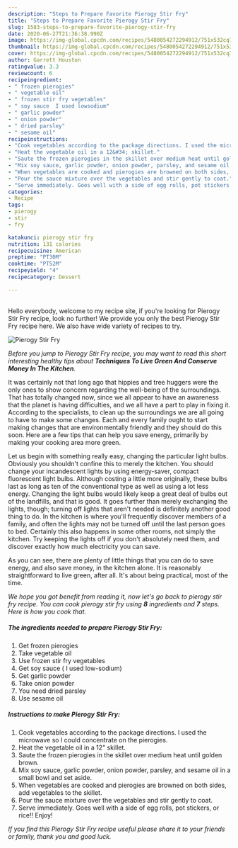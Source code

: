 ```yaml
---
description: "Steps to Prepare Favorite Pierogy Stir Fry"
title: "Steps to Prepare Favorite Pierogy Stir Fry"
slug: 1583-steps-to-prepare-favorite-pierogy-stir-fry
date: 2020-06-27T21:36:38.990Z
image: https://img-global.cpcdn.com/recipes/5480054272294912/751x532cq70/pierogy-stir-fry-recipe-main-photo.jpg
thumbnail: https://img-global.cpcdn.com/recipes/5480054272294912/751x532cq70/pierogy-stir-fry-recipe-main-photo.jpg
cover: https://img-global.cpcdn.com/recipes/5480054272294912/751x532cq70/pierogy-stir-fry-recipe-main-photo.jpg
author: Garrett Houston
ratingvalue: 3.3
reviewcount: 6
recipeingredient:
- " frozen pierogies"
- " vegetable oil"
- " frozen stir fry vegetables"
- " soy sauce  I used lowsodium"
- " garlic powder"
- " onion powder"
- " dried parsley"
- " sesame oil"
recipeinstructions:
- "Cook vegetables according to the package directions. I used the microwave so I could concentrate on the pierogies."
- "Heat the vegetable oil in a 12&#34; skillet."
- "Saute the frozen pierogies in the skillet over medium heat until golden brown."
- "Mix soy sauce, garlic powder, onion powder, parsley, and sesame oil in a small bowl and set aside."
- "When vegetables are cooked and pierogies are browned on both sides, add vegetables to the skillet."
- "Pour the sauce mixture over the vegetables and stir gently to coat."
- "Serve immediately. Goes well with a side of egg rolls, pot stickers, or rice!! Enjoy!"
categories:
- Recipe
tags:
- pierogy
- stir
- fry

katakunci: pierogy stir fry 
nutrition: 131 calories
recipecuisine: American
preptime: "PT30M"
cooktime: "PT52M"
recipeyield: "4"
recipecategory: Dessert

---
```

<br>
Hello everybody, welcome to my recipe site, if you're looking for Pierogy Stir Fry recipe, look no further! We provide you only the best Pierogy Stir Fry recipe here. We also have wide variety of recipes to try.
<br>


![Pierogy Stir Fry](https://img-global.cpcdn.com/recipes/5480054272294912/751x532cq70/pierogy-stir-fry-recipe-main-photo.jpg)

<i>Before you jump to Pierogy Stir Fry recipe, you may want to read this short interesting healthy tips about 
<strong>Techniques To Live Green And Conserve Money In The Kitchen</strong>.</i>
</br>

It was certainly not that long ago that hippies and tree huggers were the only ones to show concern regarding the well-being of the surroundings. That has totally changed now, since we all appear to have an awareness that the planet is having difficulties, and we all have a part to play in fixing it. According to the specialists, to clean up the surroundings we are all going to have to make some changes. Each and every family ought to start making changes that are environmentally friendly and they should do this soon. Here are a few tips that can help you save energy, primarily by making your cooking area more green.

Let us begin with something really easy, changing the particular light bulbs. Obviously you shouldn't confine this to merely the kitchen. You should change your incandescent lights by using energy-saver, compact fluorescent light bulbs. Although costing a little more originally, these bulbs last as long as ten of the conventional type as well as using a lot less energy. Changing the light bulbs would likely keep a great deal of bulbs out of the landfills, and that is good. It goes further than merely exchanging the lights, though; turning off lights that aren't needed is definitely another good thing to do. In the kitchen is where you'll frequently discover members of a family, and often the lights may not be turned off until the last person goes to bed. Certainly this also happens in some other rooms, not simply the kitchen. Try keeping the lights off if you don't absolutely need them, and discover exactly how much electricity you can save.

As you can see, there are plenty of little things that you can do to save energy, and also save money, in the kitchen alone. It is reasonably straightforward to live green, after all. It's about being practical, most of the time.


<i>We hope you got benefit from reading it, now let's go back to pierogy stir fry recipe. You can cook pierogy stir fry using <strong>8</strong> ingredients and <strong>7</strong> steps. Here is how you cook that.
</i>

##### The ingredients needed to prepare Pierogy Stir Fry:

1. Get  frozen pierogies
1. Take  vegetable oil
1. Use  frozen stir fry vegetables
1. Get  soy sauce ( I used low-sodium)
1. Get  garlic powder
1. Take  onion powder
1. You need  dried parsley
1. Use  sesame oil


##### Instructions to make Pierogy Stir Fry:

1. Cook vegetables according to the package directions. I used the microwave so I could concentrate on the pierogies.
1. Heat the vegetable oil in a 12&#34; skillet.
1. Saute the frozen pierogies in the skillet over medium heat until golden brown.
1. Mix soy sauce, garlic powder, onion powder, parsley, and sesame oil in a small bowl and set aside.
1. When vegetables are cooked and pierogies are browned on both sides, add vegetables to the skillet.
1. Pour the sauce mixture over the vegetables and stir gently to coat.
1. Serve immediately. Goes well with a side of egg rolls, pot stickers, or rice!! Enjoy!


<i>If you find this Pierogy Stir Fry recipe useful please share it to your friends or family, thank you and good luck.</i>
